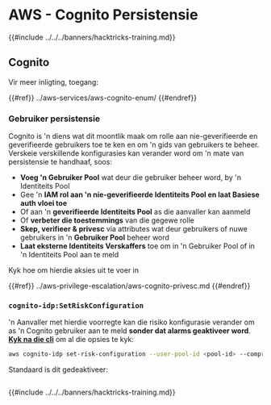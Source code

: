 # AWS - Cognito Persistensie

{{#include ../../../banners/hacktricks-training.md}}

## Cognito

Vir meer inligting, toegang:

{{#ref}}
../aws-services/aws-cognito-enum/
{{#endref}}

### Gebruiker persistensie

Cognito is 'n diens wat dit moontlik maak om rolle aan nie-geverifieerde en geverifieerde gebruikers toe te ken en om 'n gids van gebruikers te beheer. Verskeie verskillende konfigurasies kan verander word om 'n mate van persistensie te handhaaf, soos:

- **Voeg 'n Gebruiker Pool** wat deur die gebruiker beheer word, by 'n Identiteits Pool
- Gee 'n **IAM rol aan 'n nie-geverifieerde Identiteits Pool en laat Basiese auth vloei toe**
- Of aan 'n **geverifieerde Identiteits Pool** as die aanvaller kan aanmeld
- Of **verbeter die toestemmings** van die gegewe rolle
- **Skep, verifieer & privesc** via attributes wat deur gebruikers of nuwe gebruikers in 'n **Gebruiker Pool** beheer word
- **Laat eksterne Identiteits Verskaffers** toe om in 'n Gebruiker Pool of in 'n Identiteits Pool aan te meld

Kyk hoe om hierdie aksies uit te voer in

{{#ref}}
../aws-privilege-escalation/aws-cognito-privesc.md
{{#endref}}

### `cognito-idp:SetRiskConfiguration`

'n Aanvaller met hierdie voorregte kan die risiko konfigurasie verander om as 'n Cognito gebruiker aan te meld **sonder dat alarms geaktiveer word**. [**Kyk na die cli**](https://docs.aws.amazon.com/cli/latest/reference/cognito-idp/set-risk-configuration.html) om al die opsies te kyk:
```bash
aws cognito-idp set-risk-configuration --user-pool-id <pool-id> --compromised-credentials-risk-configuration EventFilter=SIGN_UP,Actions={EventAction=NO_ACTION}
```
Standaard is dit gedeaktiveer: 

<figure><img src="https://lh6.googleusercontent.com/EOiM0EVuEgZDfW3rOJHLQjd09-KmvraCMssjZYpY9sVha6NcxwUjStrLbZxAT3D3j9y08kd5oobvW8a2fLUVROyhkHaB1OPhd7X6gJW3AEQtlZM62q41uYJjTY1EJ0iQg6Orr1O7yZ798EpIJ87og4Tbzw=s2048" alt=""><figcaption></figcaption></figure>

{{#include ../../../banners/hacktricks-training.md}}
